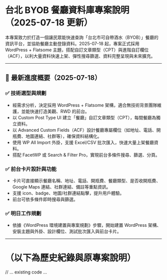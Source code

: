 # 台北 BYOB 餐廳資料庫專案說明（2025-07-18 更新）

本專案致力於打造一個讓民眾能快速查詢「台北市可自帶酒水（BYOB）」餐廳的資訊平台，並協助餐廳主動登錄資料。2025-07-18 起，專案正式採用 WordPress + Flatsome 主題，搭配自訂文章類型（CPT）與進階自訂欄位（ACF），以利大量資料快速上架、彈性搜尋篩選、資料完整呈現與未來擴充。

---

## 📌 最新進度概要（2025-07-18）

### ✅ 技術選型與規劃
* 經需求分析，決定採用 WordPress + Flatsome 架構，適合無技術背景團隊維護，並能快速打造美觀、RWD 的前台。
* 以 Custom Post Type UI 建立「餐廳」自訂文章類型（CPT），每間餐廳為獨立資料。
* 以 Advanced Custom Fields（ACF）設計餐廳專屬欄位（如地址、電話、開瓶費、地圖連結、社群等），確保資料結構化。
* 使用 WP All Import 外掛，支援 Excel/CSV 批次匯入，快速大量上架餐廳資料。
* 搭配 FacetWP 或 Search & Filter Pro，實現前台多條件搜尋、篩選、分頁。

### ✅ 前台卡片設計與功能
* 卡片可直接顯示餐廳名稱、地址、電話、開瓶費、餐廳類型、是否收開瓶費、Google Maps 連結、社群連結、備註等重點資訊。
* 支援 icon、badge、地圖/社群連結點擊，提升用戶體驗。
* 前台可依多條件即時搜尋與篩選。

### ✅ 明日工作規劃
* 依據《WordPress 環境建置與專案規劃》步驟，開始建置 WordPress 架構、安裝主題與外掛、設計欄位、測試批次匯入與前台卡片。

---

# （以下為歷史紀錄與原專案說明）
// ... existing code ...